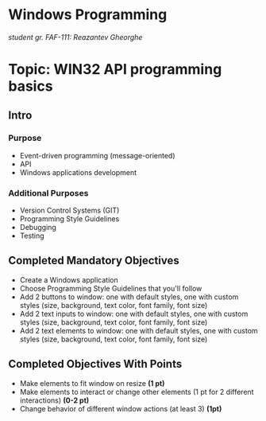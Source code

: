 # Windows Programming
###### student gr. FAF-111: Reazantev Gheorghe

# Topic: WIN32 API programming basics
## Intro
### Purpose
* Event-driven programming (message-oriented)
* API
* Windows applications development

### Additional Purposes
* Version Control Systems (GIT)
* Programming Style Guidelines
* Debugging
* Testing

## Completed Mandatory Objectives
* Create a Windows application
* Choose Programming Style Guidelines that you'll follow
* Add 2 buttons to window: one with default styles, one with custom styles (size, background, text color, font family, font size)
* Add 2 text inputs to window: one with default styles, one with custom styles (size, background, text color, font family, font size)
* Add 2 text elements to window: one with default styles, one with custom styles (size, background, text color, font family, font size)

## Completed Objectives With Points
* Make elements to fit window on resize **(1 pt)**
* Make elements to interact or change other elements (1 pt for 2 different interactions) **(0-2 pt)**
* Change behavior of different window actions (at least 3) **(1pt)**
